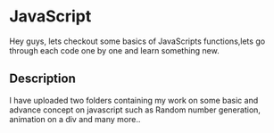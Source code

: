# JavaScript
Hey guys, lets checkout some basics of JavaScripts functions,lets go through each code one by one and learn something new.


## Description

I have uploaded two folders containing my work on some basic and advance concept on javascript such as Random number generation, animation on a div and many more..

